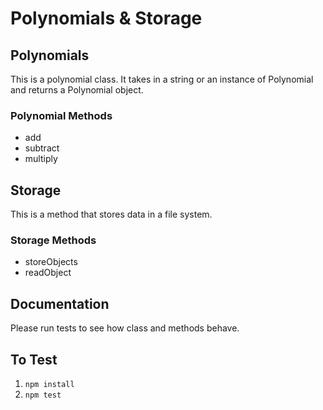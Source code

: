 # Polynomials & Storage

## Polynomials
This is a polynomial class. It takes in a string or an instance of Polynomial and returns a Polynomial object.

### Polynomial Methods
* add
* subtract
* multiply

## Storage
This is a method that stores data in a file system.

### Storage Methods
* storeObjects
* readObject

## Documentation
Please run tests to see how class and methods behave.

## To Test
1. `npm install`
2. `npm test`
